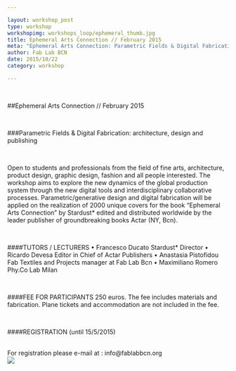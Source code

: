 ```yaml
---

layout: workshop_post
type: workshop
workshopimg: workshops_loop/ephemeral_thumb.jpg
title: Ephemeral Arts Connection // February 2015
meta: "Ephemeral Arts Connection: Parametric Fields & Digital Fabrication: architecture, design and publishing. Fab Lab Barcelona"
author: Fab Lab BCN
date: 2015/10/22
category: workshop

---
```


<br>

##Ephemeral Arts Connection // February 2015

<br>

###Parametric Fields & Digital Fabrication: architecture, design and publishing

<br>

Open to students and professionals from the field of fine arts, architecture, product design, graphic design, fashion and all people interested. The workshop aims to explore the new dynamics of the global production system through the new digital tools and interdisciplinary collaborative processes. Parametric/generative design and digital fabrication will be applied on the realization of 2000 unique covers for the book “Ephemeral Arts Connection” by Stardust* edited and distributed worldwide by the leader publisher of groundbreaking books Actar (NY, Bcn).

<br>

####TUTORS / LECTURERS
• Francesco Ducato Stardust* Director 
• Ricardo Devesa Editor in Chief of Actar Publishers 
• Anastasia Pistofidou Fab Textiles and Projects manager at Fab Lab Bcn 
• Maximiliano Romero Phy.Co Lab Milan

<br>

####FEE FOR PARTICIPANTS
250 euros. The fee includes materials and fabrication. Plane tickets and accommodation are not  included in the fee.

<br>

####REGISTRATION (until 15/5/2015)

<br>
For registration please e-mail at :
info@fablabbcn.org
<br>

<img src="{{site.baseurl}}{{ site.url }}/img/workshops/workshops_loop/ephemeral_full.jpg">



